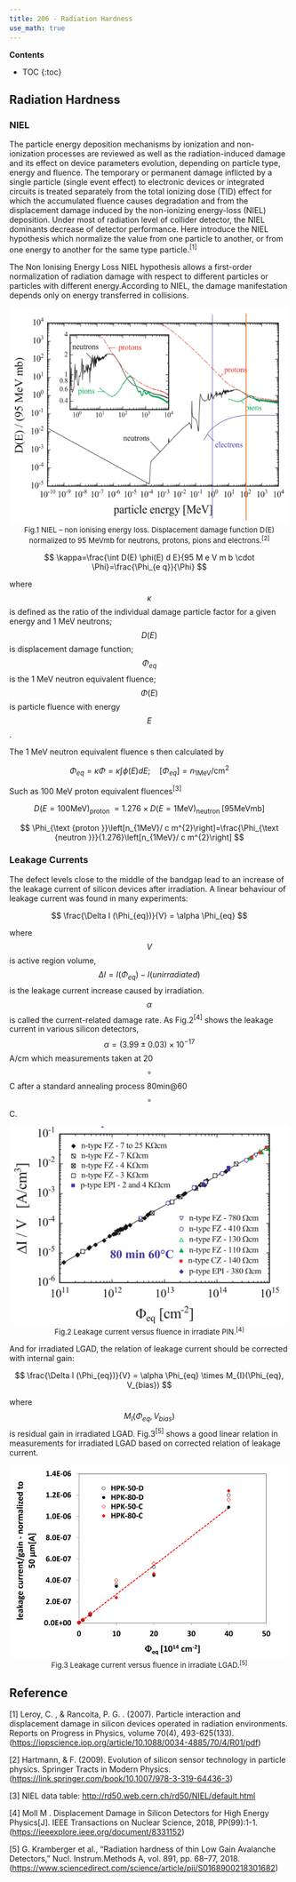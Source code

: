 ```yaml
---
title: 206 - Radiation Hardness
use_math: true  
---
```



**Contents**
* TOC
{:toc}


## Radiation Hardness 

### NIEL

The particle energy deposition mechanisms by ionization and non-ionization processes are reviewed as well as the radiation-induced damage and its effect on device parameters evolution, depending on particle type, energy and fluence. The temporary or permanent damage inflicted by a single particle (single event effect) to electronic devices or integrated circuits is treated separately from the total ionizing dose (TID) effect for which the accumulated fluence causes degradation and from the displacement damage induced by the non-ionizing energy-loss (NIEL) deposition. Under most of radiation level of collider detector, the NIEL dominants decrease of detector performance. Here introduce the NIEL hypothesis which normalize the value from one particle to another, or from one energy to another for the same type particle.<sup>[1]</sup>

The Non Ionising Energy Loss NIEL hypothesis allows a first-order normalization
of radiation damage with respect to different particles or particles with different energy.According to NIEL, the damage manifestation depends only on energy transferred in collisions.

<center>
<img src="/images/NIEL.png" width="500"/>
</center>

<center>
<font size=2 >
Fig.1   NIEL – non ionising energy loss. Displacement damage function D(E) normalized to 95 MeVmb for neutrons, protons, pions and electrons.<sup>[2]</sup>
</font>
</center>






$$
\kappa=\frac{\int D(E) \phi(E) d E}{95 M e V m b \cdot \Phi}=\frac{\Phi_{e q}}{\Phi}
$$

where $$\kappa$$ is defined as the ratio of the individual damage particle factor for a given energy and 1 MeV neutrons; $$D(E)$$ is displacement damage function; $$\Phi_{e q}$$ is the 1 MeV neutron equivalent fluence; $$\Phi(E)$$ is particle fluence with energy $$E$$.

The 1 MeV neutron equivalent fluence s then calculated by

$$
\Phi_{e q}=\kappa \Phi=\kappa \int \phi(E) d E ; \quad\left[\Phi_{e q}\right]=n_{1 \mathrm{MeV}} / \mathrm{cm}^{2}
$$

Such as 100 MeV proton equivalent fluences<sup>[3]</sup>

$$
D(E=100 \mathrm{MeV})_{\text {proton }}=1.276 \times D(E=1 \mathrm{MeV})_{\text {neutron }}[95 \mathrm{MeV} \mathrm{mb}]
$$

$$
\Phi_{\text {proton }}\left[n_{1MeV}/ c m^{2}\right]=\frac{\Phi_{\text {neutron }}}{1.276}\left[n_{1MeV}/ c m^{2}\right]
$$


### Leakage Currents
The defect levels close to the middle of the bandgap lead to an increase of the leakage current of silicon devices after irradiation. A linear behaviour of leakage current was found in many experiments:

$$
\frac{\Delta I (\Phi_{eq})}{V} = \alpha \Phi_{eq}
$$

where $$V$$ is active region volume, $$\Delta I = I(\Phi_{eq}) - I(unirradiated)$$ is the leakage current increase caused by irradiation. $$\alpha$$ is called the current-related damage rate. As Fig.2<sup>[4]</sup> shows the leakage current in various silicon detectors,  $$\alpha=(3.99\pm0.03)\times10^{-17}$$ A/cm which measurements taken at 20$${\circ}$$C after a standard annealing process 80min@60$${\circ}$$C.


<center>
<img src="/images/delatI_pin.png" width="500"/>
</center>

<center>
<font size=2 >
Fig.2   Leakage current versus fluence in irradiate PIN.<sup>[4]</sup>
</font>
</center>

And for irradiated LGAD, the relation of leakage current should be corrected with internal gain:

$$
\frac{\Delta I (\Phi_{eq})}{V} = \alpha \Phi_{eq} \times M_{I}(\Phi_{eq}, V_{bias})
$$

where $$M_{I}(\Phi_{eq}, V_{bias})$$ is residual gain in irradiated LGAD. Fig.3<sup>[5]</sup> shows a good linear relation in measurements for irradiated LGAD based on corrected relation of leakage current.


<center>
<img src="/images/delatI_lgad.png" width="500"/>
</center>

<center>
<font size=2 >
Fig.3   Leakage current versus fluence in irradiate LGAD.<sup>[5]</sup>
</font>
</center>



## Reference

[1] Leroy, C. , & Rancoita, P. G. . (2007). Particle interaction and displacement damage in silicon devices operated in radiation environments. Reports on Progress in Physics, volume 70(4), 493-625(133).(<https://iopscience.iop.org/article/10.1088/0034-4885/70/4/R01/pdf>)

[2] Hartmann, & F. (2009). Evolution of silicon sensor technology in particle physics. Springer Tracts in Modern Physics.(<https://link.springer.com/book/10.1007/978-3-319-64436-3>)

[3] NIEL data table: <http://rd50.web.cern.ch/rd50/NIEL/default.html>

[4] Moll M . Displacement Damage in Silicon Detectors for High Energy Physics[J]. IEEE Transactions on Nuclear Science, 2018, PP(99):1-1.(<https://ieeexplore.ieee.org/document/8331152>)

[5] G. Kramberger et al., “Radiation hardness of thin Low Gain Avalanche Detectors,” Nucl. Instrum.Methods A, vol. 891, pp. 68–77, 2018.(<https://www.sciencedirect.com/science/article/pii/S0168900218301682>)

